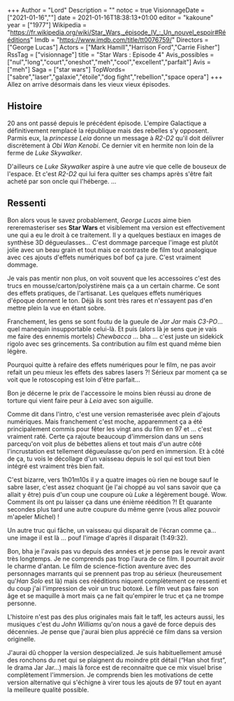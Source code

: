 +++
Author = "Lord"
Description = ""
notoc = true
VisionnageDate = ["2021-01-16",""]
date = 2021-01-16T18:38:13+01:00
editor = "kakoune"
year = ["1977"]
Wikipedia = "https://fr.wikipedia.org/wiki/Star_Wars,_épisode_IV_:_Un_nouvel_espoir#Rééditions"
Imdb = "https://www.imdb.com/title/tt0076759/"
Directors = ["George Lucas"]
Actors = ["Mark Hamill","Harrison Ford","Carrie Fisher"]
RssTag = ["visionnage"]
title = "Star Wars : Episode 4"
Avis_possibles = ["nul","long","court","oneshot","meh","cool","excellent","parfait"]
Avis = ["meh"] 
Saga = ["star wars"]
TopWords=["sabre","laser","galaxie","étoile","dog fight","rebellion","space opera"]
+++
Allez on arrive désormais dans les vieux vieux épisodes.
## Histoire
20 ans ont passé depuis le précédent épisode.
L'empire Galactique a définitivement remplacé la république mais des rebelles s'y opposent.
Parmis eux, la *princesse Leia* donne un message à *R2-D2* qu'il doit délivrer discrètement à *Obi Wan Kenobi*.
Ce dernier vit en hermite non loin de la ferme de *Luke Skywalker*.

D'ailleurs ce *Luke Skywalker* aspire à une autre vie que celle de bouseux de l'espace.
Et c'est *R2-D2* qui lui fera quitter ses champs après s'être fait acheté par son oncle qui l'héberge.
…

## Ressenti
Bon alors vous le savez probablement, *George Lucas* aime bien rereremasteriser ses **Star Wars** et visiblement ma version est effectivement une qui a eu le droit à ce traitement.
Il y a quelques bestiaux en images de synthèse 3D dégueulasses…
C'est dommage parceque l'image est plutôt jolie avec un beau grain et tout mais ce contraste de film tout analogique avec ces ajouts d'effets numériques bof bof ça jure.
C'est vraiment dommage.

Je vais pas mentir non plus, on voit souvent que les accessoires c'est des trucs en mousse/carton/polystirène mais ça a un certain charme.
Ce sont des effets pratiques, de l'artisanat.
Les quelques effets numériques d'époque donnent le ton.
Déjà ils sont très rares et n'essayent pas d'en mettre plein la vue en étant sobre.

Franchement, les gens se sont foutu de la gueule de *Jar Jar* mais *C3-PO*… quel manequin insupportable celui-là.
Et puis (alors là je sens que je vais me faire des ennemis mortels) *Chewbacca* … bha … c'est juste un sidekick rigolo avec ses grincements.
Sa contribution au film est quand même bien légère.

Pourquoi quitte à refaire des effets numériques pour le film, ne pas avoir refait un peu mieux les effets des sabres lasers ?!
Sérieux par moment ça se voit que le rotoscoping est loin d'être parfait…

Bon je décerne le prix de l'accessoire le moins bien réussi au drone de torture qui vient faire peur à *Leia* avec son aiguille.

Comme dit dans l'intro, c'est une version remasterisée avec plein d'ajouts numériques.
Mais franchement c'est moche, apparemment ça a été principalement commis pour fêter les vingt ans du film en 97 et … c'est vraiment raté.
Certe ça rajoute beaucoup d'immersion dans un sens parcequ'on voit plus de bébettes aliens et tout mais d'un autre côté l'incrustation est tellement dégueulasse qu'on perd en immersion.
Et à côté de ça, tu vois le décollage d'un vaisseau depuis le sol qui est tout bien intégré est vraiment très bien fait.

C'est bizarre, vers 1h01m10s il y a quatre images où rien ne bouge sauf le sabre laser, c'est assez choquant (je l'ai choppé au vol sans savoir que ça allait y être) puis d'un coup une coupure où *Luke* a légèrement bougé.
Wow.
Comment ils ont pu laisser ça dans une énième réédition ?!
Et quarante secondes plus tard une autre coupure du même genre (vous allez pouvoir m'apeler Michel) !

Un autre truc qui fâche, un vaisseau qui disparait de l'écran comme ça… une image il est là … pouf l'image d'après il disparait (1:49:32). 

Bon, bha je l'avais pas vu depuis des années et je pense pas le revoir avant très longtemps.
Je ne comprends pas trop l'aura de ce film.
Il pourrait avoir le charme d'antan.
Le film de science-fiction aventure avec des personnages marrants qui se prennent pas trop au sérieux (heureusement qu'*Han Solo* est là) mais ces rééditions niquent complètement ce ressenti et du coup j'ai l'impression de voir un truc botoxé.
Le film veut pas faire son âge et se maquille à mort mais ça ne fait qu'empirer le truc et ça ne trompe personne.

L'histoire n'est pas des plus originales mais fait le taff, les acteurs aussi, les musiques c'est du *John Williams* qu'on nous a gavé de force depuis des décennies.
Je pense que j'aurai bien plus apprécié ce film dans sa version originelle.

J'aurai dû chopper la version despecialized.
Je suis habituellement amusé des ronchons du net qui se plaignent du moindre ptit détail (“Han shot first”, le drama Jar Jar…) mais là force est de reconnaitre que ce mix visuel brise complètement l'immersion.
Je comprends bien les motivations de cette version alternative qui s'échigne à virer tous les ajouts de 97 tout en ayant la meilleure qualité possible.

